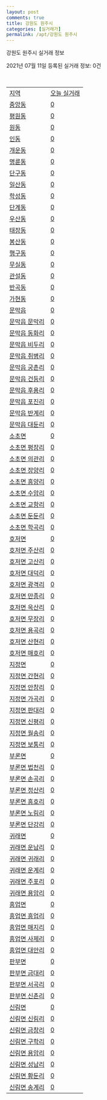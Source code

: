 ```yaml
---
layout: post
comments: true
title: 강원도 원주시
categories: [실거래가]
permalink: /apt/강원도 원주시
---
```


강원도 원주시 실거래 정보

2021년 07월 11일 등록된 실거래 정보: 0건

<script type="text/javascript">
  google.charts.load('current', {'packages':['corechart']});
  google.charts.setOnLoadCallback(drawChart);

  function drawChart() {
    var data = google.visualization.arrayToDataTable([['거래일', '매매', '전월세', '전매'], ['20-07', 459, 543, 102], ['20-08', 483, 630, 155], ['20-09', 479, 669, 130], ['20-10', 624, 619, 182], ['20-11', 934, 666, 255], ['20-12', 1366, 733, 130], ['21-01', 1046, 917, 61], ['21-02', 791, 750, 45], ['21-03', 815, 714, 55], ['21-04', 643, 532, 83], ['21-05', 902, 515, 98], ['21-06', 770, 425, 8], ['21-07', 85, 59, 0]]);

    var options = {
      title: '최근 1년간 유형별 거래량 추이',
      legend: { position: 'bottom' }
    };

    var chart = new google.visualization.LineChart(document.getElementById('columnchart_material'));
    chart.draw(data, (options));
  }
</script>

<div id="columnchart_material" style="width: 95%; margin-left: -35px"></div>
<br>
<table class="sortable">
  <tr>
    <td><a href="#">지역</a></td>
    <td><a href="#">오늘 실거래</a></td>
  </tr>

  
  <tr class="item">
    <td><a href="강원도 원주시 중앙동">중앙동</a></td>
    <td><a href="강원도 원주시 중앙동">0</a></td>
  </tr>
    

  <tr class="item">
    <td><a href="강원도 원주시 평원동">평원동</a></td>
    <td><a href="강원도 원주시 평원동">0</a></td>
  </tr>
    

  <tr class="item">
    <td><a href="강원도 원주시 원동">원동</a></td>
    <td><a href="강원도 원주시 원동">0</a></td>
  </tr>
    

  <tr class="item">
    <td><a href="강원도 원주시 인동">인동</a></td>
    <td><a href="강원도 원주시 인동">0</a></td>
  </tr>
    

  <tr class="item">
    <td><a href="강원도 원주시 개운동">개운동</a></td>
    <td><a href="강원도 원주시 개운동">0</a></td>
  </tr>
    

  <tr class="item">
    <td><a href="강원도 원주시 명륜동">명륜동</a></td>
    <td><a href="강원도 원주시 명륜동">0</a></td>
  </tr>
    

  <tr class="item">
    <td><a href="강원도 원주시 단구동">단구동</a></td>
    <td><a href="강원도 원주시 단구동">0</a></td>
  </tr>
    

  <tr class="item">
    <td><a href="강원도 원주시 일산동">일산동</a></td>
    <td><a href="강원도 원주시 일산동">0</a></td>
  </tr>
    

  <tr class="item">
    <td><a href="강원도 원주시 학성동">학성동</a></td>
    <td><a href="강원도 원주시 학성동">0</a></td>
  </tr>
    

  <tr class="item">
    <td><a href="강원도 원주시 단계동">단계동</a></td>
    <td><a href="강원도 원주시 단계동">0</a></td>
  </tr>
    

  <tr class="item">
    <td><a href="강원도 원주시 우산동">우산동</a></td>
    <td><a href="강원도 원주시 우산동">0</a></td>
  </tr>
    

  <tr class="item">
    <td><a href="강원도 원주시 태장동">태장동</a></td>
    <td><a href="강원도 원주시 태장동">0</a></td>
  </tr>
    

  <tr class="item">
    <td><a href="강원도 원주시 봉산동">봉산동</a></td>
    <td><a href="강원도 원주시 봉산동">0</a></td>
  </tr>
    

  <tr class="item">
    <td><a href="강원도 원주시 행구동">행구동</a></td>
    <td><a href="강원도 원주시 행구동">0</a></td>
  </tr>
    

  <tr class="item">
    <td><a href="강원도 원주시 무실동">무실동</a></td>
    <td><a href="강원도 원주시 무실동">0</a></td>
  </tr>
    

  <tr class="item">
    <td><a href="강원도 원주시 관설동">관설동</a></td>
    <td><a href="강원도 원주시 관설동">0</a></td>
  </tr>
    

  <tr class="item">
    <td><a href="강원도 원주시 반곡동">반곡동</a></td>
    <td><a href="강원도 원주시 반곡동">0</a></td>
  </tr>
    

  <tr class="item">
    <td><a href="강원도 원주시 가현동">가현동</a></td>
    <td><a href="강원도 원주시 가현동">0</a></td>
  </tr>
    

  <tr class="item">
    <td><a href="강원도 원주시 문막읍">문막읍</a></td>
    <td><a href="강원도 원주시 문막읍">0</a></td>
  </tr>
    

  <tr class="item">
    <td><a href="강원도 원주시 문막읍 문막리">문막읍 문막리</a></td>
    <td><a href="강원도 원주시 문막읍 문막리">0</a></td>
  </tr>
    

  <tr class="item">
    <td><a href="강원도 원주시 문막읍 동화리">문막읍 동화리</a></td>
    <td><a href="강원도 원주시 문막읍 동화리">0</a></td>
  </tr>
    

  <tr class="item">
    <td><a href="강원도 원주시 문막읍 비두리">문막읍 비두리</a></td>
    <td><a href="강원도 원주시 문막읍 비두리">0</a></td>
  </tr>
    

  <tr class="item">
    <td><a href="강원도 원주시 문막읍 취병리">문막읍 취병리</a></td>
    <td><a href="강원도 원주시 문막읍 취병리">0</a></td>
  </tr>
    

  <tr class="item">
    <td><a href="강원도 원주시 문막읍 궁촌리">문막읍 궁촌리</a></td>
    <td><a href="강원도 원주시 문막읍 궁촌리">0</a></td>
  </tr>
    

  <tr class="item">
    <td><a href="강원도 원주시 문막읍 건등리">문막읍 건등리</a></td>
    <td><a href="강원도 원주시 문막읍 건등리">0</a></td>
  </tr>
    

  <tr class="item">
    <td><a href="강원도 원주시 문막읍 후용리">문막읍 후용리</a></td>
    <td><a href="강원도 원주시 문막읍 후용리">0</a></td>
  </tr>
    

  <tr class="item">
    <td><a href="강원도 원주시 문막읍 포진리">문막읍 포진리</a></td>
    <td><a href="강원도 원주시 문막읍 포진리">0</a></td>
  </tr>
    

  <tr class="item">
    <td><a href="강원도 원주시 문막읍 반계리">문막읍 반계리</a></td>
    <td><a href="강원도 원주시 문막읍 반계리">0</a></td>
  </tr>
    

  <tr class="item">
    <td><a href="강원도 원주시 문막읍 대둔리">문막읍 대둔리</a></td>
    <td><a href="강원도 원주시 문막읍 대둔리">0</a></td>
  </tr>
    

  <tr class="item">
    <td><a href="강원도 원주시 소초면">소초면</a></td>
    <td><a href="강원도 원주시 소초면">0</a></td>
  </tr>
    

  <tr class="item">
    <td><a href="강원도 원주시 소초면 평장리">소초면 평장리</a></td>
    <td><a href="강원도 원주시 소초면 평장리">0</a></td>
  </tr>
    

  <tr class="item">
    <td><a href="강원도 원주시 소초면 의관리">소초면 의관리</a></td>
    <td><a href="강원도 원주시 소초면 의관리">0</a></td>
  </tr>
    

  <tr class="item">
    <td><a href="강원도 원주시 소초면 장양리">소초면 장양리</a></td>
    <td><a href="강원도 원주시 소초면 장양리">0</a></td>
  </tr>
    

  <tr class="item">
    <td><a href="강원도 원주시 소초면 흥양리">소초면 흥양리</a></td>
    <td><a href="강원도 원주시 소초면 흥양리">0</a></td>
  </tr>
    

  <tr class="item">
    <td><a href="강원도 원주시 소초면 수암리">소초면 수암리</a></td>
    <td><a href="강원도 원주시 소초면 수암리">0</a></td>
  </tr>
    

  <tr class="item">
    <td><a href="강원도 원주시 소초면 교항리">소초면 교항리</a></td>
    <td><a href="강원도 원주시 소초면 교항리">0</a></td>
  </tr>
    

  <tr class="item">
    <td><a href="강원도 원주시 소초면 둔둔리">소초면 둔둔리</a></td>
    <td><a href="강원도 원주시 소초면 둔둔리">0</a></td>
  </tr>
    

  <tr class="item">
    <td><a href="강원도 원주시 소초면 학곡리">소초면 학곡리</a></td>
    <td><a href="강원도 원주시 소초면 학곡리">0</a></td>
  </tr>
    

  <tr class="item">
    <td><a href="강원도 원주시 호저면">호저면</a></td>
    <td><a href="강원도 원주시 호저면">0</a></td>
  </tr>
    

  <tr class="item">
    <td><a href="강원도 원주시 호저면 주산리">호저면 주산리</a></td>
    <td><a href="강원도 원주시 호저면 주산리">0</a></td>
  </tr>
    

  <tr class="item">
    <td><a href="강원도 원주시 호저면 고산리">호저면 고산리</a></td>
    <td><a href="강원도 원주시 호저면 고산리">0</a></td>
  </tr>
    

  <tr class="item">
    <td><a href="강원도 원주시 호저면 대덕리">호저면 대덕리</a></td>
    <td><a href="강원도 원주시 호저면 대덕리">0</a></td>
  </tr>
    

  <tr class="item">
    <td><a href="강원도 원주시 호저면 광격리">호저면 광격리</a></td>
    <td><a href="강원도 원주시 호저면 광격리">0</a></td>
  </tr>
    

  <tr class="item">
    <td><a href="강원도 원주시 호저면 만종리">호저면 만종리</a></td>
    <td><a href="강원도 원주시 호저면 만종리">0</a></td>
  </tr>
    

  <tr class="item">
    <td><a href="강원도 원주시 호저면 옥산리">호저면 옥산리</a></td>
    <td><a href="강원도 원주시 호저면 옥산리">0</a></td>
  </tr>
    

  <tr class="item">
    <td><a href="강원도 원주시 호저면 무장리">호저면 무장리</a></td>
    <td><a href="강원도 원주시 호저면 무장리">0</a></td>
  </tr>
    

  <tr class="item">
    <td><a href="강원도 원주시 호저면 용곡리">호저면 용곡리</a></td>
    <td><a href="강원도 원주시 호저면 용곡리">0</a></td>
  </tr>
    

  <tr class="item">
    <td><a href="강원도 원주시 호저면 산현리">호저면 산현리</a></td>
    <td><a href="강원도 원주시 호저면 산현리">0</a></td>
  </tr>
    

  <tr class="item">
    <td><a href="강원도 원주시 호저면 매호리">호저면 매호리</a></td>
    <td><a href="강원도 원주시 호저면 매호리">0</a></td>
  </tr>
    

  <tr class="item">
    <td><a href="강원도 원주시 지정면">지정면</a></td>
    <td><a href="강원도 원주시 지정면">0</a></td>
  </tr>
    

  <tr class="item">
    <td><a href="강원도 원주시 지정면 간현리">지정면 간현리</a></td>
    <td><a href="강원도 원주시 지정면 간현리">0</a></td>
  </tr>
    

  <tr class="item">
    <td><a href="강원도 원주시 지정면 안창리">지정면 안창리</a></td>
    <td><a href="강원도 원주시 지정면 안창리">0</a></td>
  </tr>
    

  <tr class="item">
    <td><a href="강원도 원주시 지정면 가곡리">지정면 가곡리</a></td>
    <td><a href="강원도 원주시 지정면 가곡리">0</a></td>
  </tr>
    

  <tr class="item">
    <td><a href="강원도 원주시 지정면 판대리">지정면 판대리</a></td>
    <td><a href="강원도 원주시 지정면 판대리">0</a></td>
  </tr>
    

  <tr class="item">
    <td><a href="강원도 원주시 지정면 신평리">지정면 신평리</a></td>
    <td><a href="강원도 원주시 지정면 신평리">0</a></td>
  </tr>
    

  <tr class="item">
    <td><a href="강원도 원주시 지정면 월송리">지정면 월송리</a></td>
    <td><a href="강원도 원주시 지정면 월송리">0</a></td>
  </tr>
    

  <tr class="item">
    <td><a href="강원도 원주시 지정면 보통리">지정면 보통리</a></td>
    <td><a href="강원도 원주시 지정면 보통리">0</a></td>
  </tr>
    

  <tr class="item">
    <td><a href="강원도 원주시 부론면">부론면</a></td>
    <td><a href="강원도 원주시 부론면">0</a></td>
  </tr>
    

  <tr class="item">
    <td><a href="강원도 원주시 부론면 법천리">부론면 법천리</a></td>
    <td><a href="강원도 원주시 부론면 법천리">0</a></td>
  </tr>
    

  <tr class="item">
    <td><a href="강원도 원주시 부론면 손곡리">부론면 손곡리</a></td>
    <td><a href="강원도 원주시 부론면 손곡리">0</a></td>
  </tr>
    

  <tr class="item">
    <td><a href="강원도 원주시 부론면 정산리">부론면 정산리</a></td>
    <td><a href="강원도 원주시 부론면 정산리">0</a></td>
  </tr>
    

  <tr class="item">
    <td><a href="강원도 원주시 부론면 흥호리">부론면 흥호리</a></td>
    <td><a href="강원도 원주시 부론면 흥호리">0</a></td>
  </tr>
    

  <tr class="item">
    <td><a href="강원도 원주시 부론면 노림리">부론면 노림리</a></td>
    <td><a href="강원도 원주시 부론면 노림리">0</a></td>
  </tr>
    

  <tr class="item">
    <td><a href="강원도 원주시 부론면 단강리">부론면 단강리</a></td>
    <td><a href="강원도 원주시 부론면 단강리">0</a></td>
  </tr>
    

  <tr class="item">
    <td><a href="강원도 원주시 귀래면">귀래면</a></td>
    <td><a href="강원도 원주시 귀래면">0</a></td>
  </tr>
    

  <tr class="item">
    <td><a href="강원도 원주시 귀래면 운남리">귀래면 운남리</a></td>
    <td><a href="강원도 원주시 귀래면 운남리">0</a></td>
  </tr>
    

  <tr class="item">
    <td><a href="강원도 원주시 귀래면 귀래리">귀래면 귀래리</a></td>
    <td><a href="강원도 원주시 귀래면 귀래리">0</a></td>
  </tr>
    

  <tr class="item">
    <td><a href="강원도 원주시 귀래면 운계리">귀래면 운계리</a></td>
    <td><a href="강원도 원주시 귀래면 운계리">0</a></td>
  </tr>
    

  <tr class="item">
    <td><a href="강원도 원주시 귀래면 주포리">귀래면 주포리</a></td>
    <td><a href="강원도 원주시 귀래면 주포리">0</a></td>
  </tr>
    

  <tr class="item">
    <td><a href="강원도 원주시 귀래면 용암리">귀래면 용암리</a></td>
    <td><a href="강원도 원주시 귀래면 용암리">0</a></td>
  </tr>
    

  <tr class="item">
    <td><a href="강원도 원주시 흥업면">흥업면</a></td>
    <td><a href="강원도 원주시 흥업면">0</a></td>
  </tr>
    

  <tr class="item">
    <td><a href="강원도 원주시 흥업면 흥업리">흥업면 흥업리</a></td>
    <td><a href="강원도 원주시 흥업면 흥업리">0</a></td>
  </tr>
    

  <tr class="item">
    <td><a href="강원도 원주시 흥업면 매지리">흥업면 매지리</a></td>
    <td><a href="강원도 원주시 흥업면 매지리">0</a></td>
  </tr>
    

  <tr class="item">
    <td><a href="강원도 원주시 흥업면 사제리">흥업면 사제리</a></td>
    <td><a href="강원도 원주시 흥업면 사제리">0</a></td>
  </tr>
    

  <tr class="item">
    <td><a href="강원도 원주시 흥업면 대안리">흥업면 대안리</a></td>
    <td><a href="강원도 원주시 흥업면 대안리">0</a></td>
  </tr>
    

  <tr class="item">
    <td><a href="강원도 원주시 판부면">판부면</a></td>
    <td><a href="강원도 원주시 판부면">0</a></td>
  </tr>
    

  <tr class="item">
    <td><a href="강원도 원주시 판부면 금대리">판부면 금대리</a></td>
    <td><a href="강원도 원주시 판부면 금대리">0</a></td>
  </tr>
    

  <tr class="item">
    <td><a href="강원도 원주시 판부면 서곡리">판부면 서곡리</a></td>
    <td><a href="강원도 원주시 판부면 서곡리">0</a></td>
  </tr>
    

  <tr class="item">
    <td><a href="강원도 원주시 판부면 신촌리">판부면 신촌리</a></td>
    <td><a href="강원도 원주시 판부면 신촌리">0</a></td>
  </tr>
    

  <tr class="item">
    <td><a href="강원도 원주시 신림면">신림면</a></td>
    <td><a href="강원도 원주시 신림면">0</a></td>
  </tr>
    

  <tr class="item">
    <td><a href="강원도 원주시 신림면 신림리">신림면 신림리</a></td>
    <td><a href="강원도 원주시 신림면 신림리">0</a></td>
  </tr>
    

  <tr class="item">
    <td><a href="강원도 원주시 신림면 금창리">신림면 금창리</a></td>
    <td><a href="강원도 원주시 신림면 금창리">0</a></td>
  </tr>
    

  <tr class="item">
    <td><a href="강원도 원주시 신림면 구학리">신림면 구학리</a></td>
    <td><a href="강원도 원주시 신림면 구학리">0</a></td>
  </tr>
    

  <tr class="item">
    <td><a href="강원도 원주시 신림면 용암리">신림면 용암리</a></td>
    <td><a href="강원도 원주시 신림면 용암리">0</a></td>
  </tr>
    

  <tr class="item">
    <td><a href="강원도 원주시 신림면 성남리">신림면 성남리</a></td>
    <td><a href="강원도 원주시 신림면 성남리">0</a></td>
  </tr>
    

  <tr class="item">
    <td><a href="강원도 원주시 신림면 황둔리">신림면 황둔리</a></td>
    <td><a href="강원도 원주시 신림면 황둔리">0</a></td>
  </tr>
    

  <tr class="item">
    <td><a href="강원도 원주시 신림면 송계리">신림면 송계리</a></td>
    <td><a href="강원도 원주시 신림면 송계리">0</a></td>
  </tr>
    


</table>


    